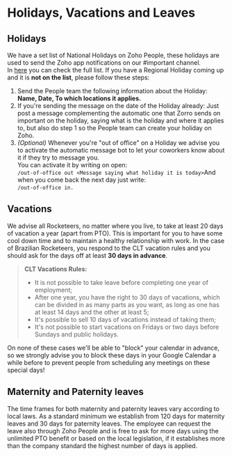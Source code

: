 # Holidays, Vacations and Leaves

## Holidays

We have a set list of National Holidays on Zoho People, these holidays are used to send the Zoho app notifications on our #important channel.\
In [here](https://people.zoho.com/rocketchat/zp#leavetracker/holiday/list) you can check the full list. If you have a Regional Holiday coming up and it is **not on the list**, please follow these steps:

1. Send the People team the following information about the Holiday: **Name, Date, To which locations it applies.**
2. If you're sending the message on the date of the Holiday already: Just post a message complementing the automatic one that Zorro sends on important on the holiday, saying what is the holiday and where it applies to, but also do step 1 so the People team can create your holiday on Zoho.
3. _(Optional)_ Whenever you're "out of office" on a Holiday we advise you to activate the automatic message bot to let your coworkers know about it if they try to message you.\
   You can activate it by writing on open:\
   `/out-of-office out <Message saying what holiday it is today>`And when you come back the next day just write:\
   `/out-of-office in.`

## Vacations

We advise all Rocketeers, no matter where you live, to take at least 20 days of vacation a year (apart from PTO). This is important for you to have some cool down time and to maintain a healthy relationship with work. In the case of Brazilian Rocketeers, you respond to the CLT vacation rules and you should ask for the days off at least **30 days in advance**.&#x20;

> **CLT Vacations Rules:**
>
> * It is not possible to take leave before completing one year of employment;
> * After one year, you have the right to 30 days of vacations, which can be divided in as many parts as you want, as long as one has at least 14 days and the other at least 5;
> * It's possible to sell 10 days of vacations instead of taking them;
> * It's not possible to start vacations on Fridays or two days before Sundays and public holidays.

On none of these cases we'll be able to "block" your calendar in advance, so we strongly advise you to block these days in your Google Calendar a while before to prevent people from scheduling any meetings on these special days!

## Maternity and Paternity leaves

The time frames for both maternity and paternity leaves vary according to local laws. As a standard minimum we establish from 120 days for maternity leaves and 30 days for paternity leaves. The employee can request the leave also through Zoho People and is free to ask for more days using the unlimited PTO benefit or based on the local legislation, if it establishes more than the company standard the highest number of days is applied.&#x20;
